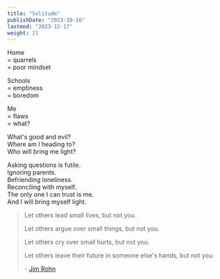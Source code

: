```yaml
---
title: "Solitude"
publishDate: "2023-10-16"
lastmod: "2023-12-17"
weight: 21
---
```


Home<br/>
= quarrels<br/>
= poor mindset<br/>

Schools<br/>
= emptiness<br/>
= boredom<br/>

Me<br/>
= flaws<br/>
= what?<br/>

What's good and evil?<br/>
Where am I heading to?<br/>
Who will bring me light?<br/>

Asking questions is futile.<br/>
Ignoring parents.<br/>
Befriending loneliness.<br/>
Reconciling with myself.<br/>
The only one I can trust is me.<br/>
And I will bring myself light.<br/>

> Let others lead small lives, but not you.
>
> Let others argue over small things, but not you.
>
> Let others cry over small hurts, but not you.
>
> Let others leave their future in someone else's hands, but not you.
>
> \- [Jim Rohn](https://www.goodreads.com/quotes/238071-let-others-lead-small-lives-but-not-you-let-others)
